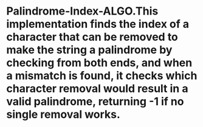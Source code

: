 # Palindrome-Index-ALGO.This implementation finds the index of a character that can be removed to make the string a palindrome by checking from both ends, and when a mismatch is found, it checks which character removal would result in a valid palindrome, returning -1 if no single removal works.

